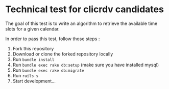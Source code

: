 # Technical test for clicrdv candidates

The goal of this test is to write an algorithm to retrieve the available time slots for a given calendar.

In order to pass this test, follow those steps :

1. Fork this repository
2. Download or clone the forked repository locally
3. Run `bundle install`
4. Run `bundle exec rake db:setup` (make sure you have installed mysql)
5. Run `bundle exec rake db:migrate`
6. Run `rails s`
7. Start development...


